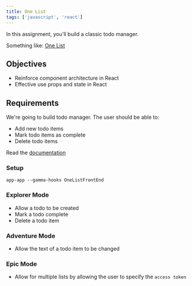 ```yaml
---
title: One List
tags: ['javascript', 'react']
---
```


In this assignment, you'll build a classic todo manager.

Something like: [One List](https://one-list.ambetha.surge.sh)

## Objectives

- Reinforce component architecture in React
- Effective use props and state in React

## Requirements

We're going to build todo manager. The user should be able to:

- Add new todo items
- Mark todo items as complete
- Delete todo items

Read the [documentation](https://one-list-api.herokuapp.com)

### Setup

```shell
app-app --gamma-hooks OneListFrontEnd
```

### Explorer Mode

- Allow a todo to be created
- Mark a todo complete
- Delete a todo item

### Adventure Mode

- Allow the text of a todo item to be changed

### Epic Mode

- Allow for multiple lists by allowing the user to specify the
  `access token`
